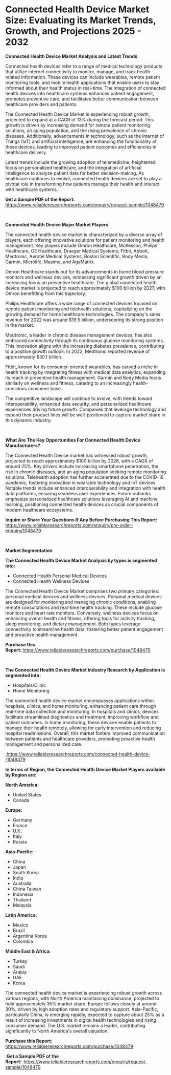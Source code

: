 <p><h1>Connected Health Device Market Size: Evaluating its Market Trends, Growth, and Projections 2025 - 2032</h1></p><p><strong>Connected Health Device Market Analysis and Latest Trends</strong></p>
<p><p>Connected health devices refer to a range of medical technology products that utilize internet connectivity to monitor, manage, and track health-related information. These devices can include wearables, remote patient monitoring tools, and mobile health applications that enable users to stay informed about their health status in real-time. The integration of connected health devices into healthcare systems enhances patient engagement, promotes preventive care, and facilitates better communication between healthcare providers and patients.</p><p>The Connected Health Device Market is experiencing robust growth, projected to expand at a CAGR of 13% during the forecast period. This growth is driven by increasing demand for remote patient monitoring solutions, an aging population, and the rising prevalence of chronic diseases. Additionally, advancements in technology, such as the Internet of Things (IoT) and artificial intelligence, are enhancing the functionality of these devices, leading to improved patient outcomes and efficiencies in healthcare delivery.</p><p>Latest trends include the growing adoption of telemedicine, heightened focus on personalized healthcare, and the integration of artificial intelligence to analyze patient data for better decision-making. As healthcare continues to evolve, connected health devices are set to play a pivotal role in transforming how patients manage their health and interact with healthcare systems.</p></p>
<p><strong>Get a Sample PDF of the Report:&nbsp;</strong> <a href="https://www.reliableresearchreports.com/enquiry/request-sample/1048479?utm_campaign=3514&utm_medium=2&utm_source=Github&utm_content=ia&utm_term=19042025&utm_id=connected-health-device">https://www.reliableresearchreports.com/enquiry/request-sample/1048479</a></p>
<p>&nbsp;</p>
<p><strong>Connected Health Device Major Market Players</strong></p>
<p><p>The connected health device market is characterized by a diverse array of players, each offering innovative solutions for patient monitoring and health management. Key players include Omron Healthcare, McKesson, Philips Healthcare, GE Healthcare, Draeger Medical Systems, Fitbit, Abbott, Medtronic, Aerotel Medical Systems, Boston Scientific, Body Media, Garmin, Microlife, Masimo, and AgaMatrix.</p><p>Omron Healthcare stands out for its advancements in home blood pressure monitors and wellness devices, witnessing significant growth driven by an increasing focus on preventive healthcare. The global connected health device market is projected to reach approximately $100 billion by 2027, with Omron benefitting from this trajectory.</p><p>Philips Healthcare offers a wide range of connected devices focused on remote patient monitoring and telehealth solutions, capitalizing on the growing demand for home healthcare technologies. The company's sales revenue for 2022 was around $19.5 billion, underscoring its strong position in the market.</p><p>Medtronic, a leader in chronic disease management devices, has also embraced connectivity through its continuous glucose monitoring systems. This innovation aligns with the increasing diabetes prevalence, contributing to a positive growth outlook. In 2022, Medtronic reported revenue of approximately $30.1 billion.</p><p>Fitbit, known for its consumer-oriented wearables, has carved a niche in health tracking by integrating fitness with medical data analytics, expanding its reach in preventive health management. Garmin and Body Media focus similarly on wellness and fitness, catering to an increasingly health-conscious consumer base.</p><p>The competitive landscape will continue to evolve, with trends toward interoperability, enhanced data security, and personalized healthcare experiences driving future growth. Companies that leverage technology and expand their product lines will be well-positioned to capture market share in this dynamic industry.</p></p>
<p>&nbsp;</p>
<p><strong>What Are The Key Opportunities For Connected Health Device Manufacturers?</strong></p>
<p><p>The Connected Health Device market has witnessed robust growth, projected to reach approximately $100 billion by 2026, with a CAGR of around 25%. Key drivers include increasing smartphone penetration, the rise in chronic diseases, and an aging population seeking remote monitoring solutions. Telehealth adoption has further accelerated due to the COVID-19 pandemic, fostering innovation in wearable technology and IoT devices. Notable trends include enhanced interoperability and integration with health data platforms, ensuring seamless user experiences. Future outlooks emphasize personalized healthcare solutions leveraging AI and machine learning, positioning connected health devices as crucial components of modern healthcare ecosystems.</p></p>
<p><strong>Inquire or Share Your Questions If Any Before Purchasing This Report:</strong> <a href="https://www.reliableresearchreports.com/enquiry/pre-order-enquiry/1048479?utm_campaign=3514&utm_medium=2&utm_source=Github&utm_content=ia&utm_term=19042025&utm_id=connected-health-device">https://www.reliableresearchreports.com/enquiry/pre-order-enquiry/1048479</a></p>
<p>&nbsp;</p>
<p><strong>Market Segmentation</strong></p>
<p><strong>The Connected Health Device Market Analysis by types is segmented into:</strong></p>
<p><ul><li>Connected Health Personal Medical Devices</li><li>Connected Health Wellness Devices</li></ul></p>
<p><p>The Connected Health Device Market comprises two primary categories: personal medical devices and wellness devices. Personal medical devices are designed for monitoring and managing chronic conditions, enabling remote consultations and real-time health tracking. These include glucose monitors and heart rate monitors. Conversely, wellness devices focus on enhancing overall health and fitness, offering tools for activity tracking, sleep monitoring, and dietary management. Both types leverage connectivity to streamline health data, fostering better patient engagement and proactive health management.</p></p>
<p><strong>Purchase this Report:&nbsp;</strong><a href="https://www.reliableresearchreports.com/purchase/1048479?utm_campaign=3514&utm_medium=2&utm_source=Github&utm_content=ia&utm_term=19042025&utm_id=connected-health-device">https://www.reliableresearchreports.com/purchase/1048479</a></p>
<p>&nbsp;</p>
<p><strong>The Connected Health Device Market Industry Research by Application is segmented into:</strong></p>
<p><ul><li>Hospitals/Clinic</li><li>Home Monitoring</li></ul></p>
<p><p>The connected health device market encompasses applications within hospitals, clinics, and home monitoring, enhancing patient care through real-time data collection and monitoring. In hospitals and clinics, devices facilitate streamlined diagnostics and treatment, improving workflow and patient outcomes. In home monitoring, these devices enable patients to manage their health remotely, allowing for early intervention and reducing hospital readmissions. Overall, this market fosters improved communication between patients and healthcare providers, promoting proactive health management and personalized care.</p></p>
<p><a href="https://www.reliableresearchreports.com/connected-health-device-r1048479?utm_campaign=3514&utm_medium=2&utm_source=Github&utm_content=ia&utm_term=19042025&utm_id=connected-health-device">&nbsp;https://www.reliableresearchreports.com/connected-health-device-r1048479</a></p>
<p><strong>In terms of Region, the Connected Health Device Market Players available by Region are:</strong></p>
<p>
    <p> <strong> North America: </strong>
        <ul>
            <li>United States</li>
            <li>Canada</li>
        </ul>
        </p> 
    <p> <strong> Europe: </strong>
        <ul>
            <li>Germany</li>
            <li>France</li>
            <li>U.K.</li>
            <li>Italy</li>
            <li>Russia</li>
        </ul>
        </p> 
    <p> <strong> Asia-Pacific: </strong>
        <ul>
            <li>China</li>
            <li>Japan</li>
            <li>South Korea</li>
            <li>India</li>
            <li>Australia</li>
            <li>China Taiwan</li>
            <li>Indonesia</li>
            <li>Thailand</li>
            <li>Malaysia</li>
        </ul>
        </p> 
    <p> <strong> Latin America: </strong>
        <ul>
            <li>Mexico</li>
            <li>Brazil</li>
            <li>Argentina Korea</li>
            <li>Colombia</li>
        </ul>
        </p> 
    <p> <strong> Middle East & Africa: </strong>
        <ul>
            <li>Turkey</li>
            <li>Saudi</li>
            <li>Arabia</li>
            <li>UAE</li>
            <li>Korea</li>
        </ul>
    </p>
    </p>
<p><p>The connected health device market is experiencing robust growth across various regions, with North America maintaining dominance, projected to hold approximately 35% market share. Europe follows closely at around 30%, driven by high adoption rates and regulatory support. Asia-Pacific, particularly China, is emerging rapidly, expected to capture about 25% as a result of increasing investments in digital health technologies and rising consumer demand. The U.S. market remains a leader, contributing significantly to North America's overall valuation.</p></p>
<p><strong>Purchase this Report: </strong><a href="https://www.reliableresearchreports.com/purchase/1048479?utm_campaign=3514&utm_medium=2&utm_source=Github&utm_content=ia&utm_term=19042025&utm_id=connected-health-device">https://www.reliableresearchreports.com/purchase/1048479</a></p>
<p>&nbsp;<strong>Get a Sample PDF of the Report:&nbsp;&nbsp;</strong><a href="https://www.reliableresearchreports.com/enquiry/request-sample/1048479?utm_campaign=3514&utm_medium=2&utm_source=Github&utm_content=ia&utm_term=19042025&utm_id=connected-health-device">https://www.reliableresearchreports.com/enquiry/request-sample/1048479</a></p>
<p><strong></strong></p>
<p><p></p><p></p><p></p></p>